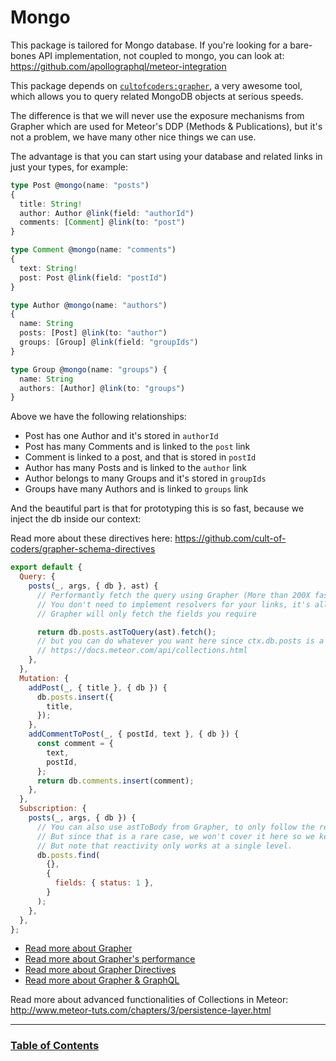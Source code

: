 # Mongo

This package is tailored for Mongo database. If you're looking for a bare-bones API implementation, not coupled to mongo, you can look at: https://github.com/apollographql/meteor-integration

This package depends on [`cultofcoders:grapher`](https://github.com/cult-of-coders/grapher), a very awesome tool,
which allows you to query related MongoDB objects at serious speeds.

The difference is that we will never use the exposure mechanisms from Grapher which are used for Meteor's DDP (Methods & Publications),
but it's not a problem, we have many other nice things we can use.

The advantage is that you can start using your database and related links in just your types, for example:

```typescript
type Post @mongo(name: "posts")
{
  title: String!
  author: Author @link(field: "authorId")
  comments: [Comment] @link(to: "post")
}

type Comment @mongo(name: "comments")
{
  text: String!
  post: Post @link(field: "postId")
}

type Author @mongo(name: "authors")
{
  name: String
  posts: [Post] @link(to: "author")
  groups: [Group] @link(field: "groupIds")
}

type Group @mongo(name: "groups") {
  name: String
  authors: [Author] @link(to: "groups")
}
```

Above we have the following relationships:

- Post has one Author and it's stored in `authorId`
- Post has many Comments and is linked to the `post` link
- Comment is linked to a post, and that is stored in `postId`
- Author has many Posts and is linked to the `author` link
- Author belongs to many Groups and it's stored in `groupIds`
- Groups have many Authors and is linked to `groups` link

And the beautiful part is that for prototyping this is so fast, because we inject the db inside our context:

Read more about these directives here:
https://github.com/cult-of-coders/grapher-schema-directives

```js
export default {
  Query: {
    posts(_, args, { db }, ast) {
      // Performantly fetch the query using Grapher (More than 200X faster)
      // You don't need to implement resolvers for your links, it's all done automatically
      // Grapher will only fetch the fields you require

      return db.posts.astToQuery(ast).fetch();
      // but you can do whatever you want here since ctx.db.posts is a Mongo.Collection
      // https://docs.meteor.com/api/collections.html
    },
  },
  Mutation: {
    addPost(_, { title }, { db }) {
      db.posts.insert({
        title,
      });
    },
    addCommentToPost(_, { postId, text }, { db }) {
      const comment = {
        text,
        postId,
      };
      return db.comments.insert(comment);
    },
  },
  Subscription: {
    posts(_, args, { db }) {
      // You can also use astToBody from Grapher, to only follow the requested fields
      // But since that is a rare case, we won't cover it here so we keep it simple:
      // But note that reactivity only works at a single level.
      db.posts.find(
        {},
        {
          fields: { status: 1 },
        }
      );
    },
  },
};
```

- [Read more about Grapher](https://github.com/cult-of-coders/grapher)
- [Read more about Grapher's performance](https://github.com/theodorDiaconu/grapher-performance)
- [Read more about Grapher Directives](https://github.com/cult-of-coders/grapher-schema-directives)
- [Read more about Grapher & GraphQL](https://github.com/cult-of-coders/grapher/blob/master/docs/graphql.md)

Read more about advanced functionalities of Collections in Meteor:
http://www.meteor-tuts.com/chapters/3/persistence-layer.html

---

### [Table of Contents](index.md)
